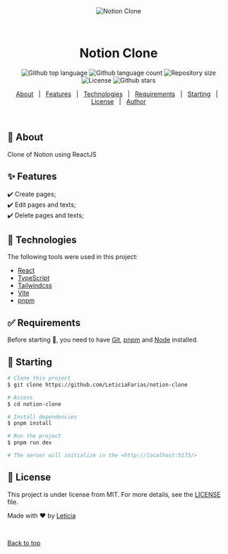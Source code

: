 <div align="center" id="top"> 
  <img src="./.github/app.gif" alt="Notion Clone" />

  &#xa0;

  <!-- <a href="https://notionclone.netlify.app">Demo</a> -->
</div>

<h1 align="center">Notion Clone</h1>

<p align="center">
  <img alt="Github top language" src="https://img.shields.io/github/languages/top/LeticiaFarias/notion-clone?color=56BEB8">
  <img alt="Github language count" src="https://img.shields.io/github/languages/count/LeticiaFarias/notion-clone?color=56BEB8">
  <img alt="Repository size" src="https://img.shields.io/github/repo-size/LeticiaFarias/notion-clone?color=56BEB8">
  <img alt="License" src="https://img.shields.io/github/license/LeticiaFarias/notion-clone?color=56BEB8">
 <img alt="Github stars" src="https://img.shields.io/github/stars/LeticiaFarias/notion-clone?color=56BEB8" />
</p>

<!-- Status -->

<!-- <h4 align="center"> 
	🚧  Notion Clone 🚀 Under construction...  🚧
</h4> 

<hr> -->

<p align="center">
  <a href="#dart-about">About</a> &#xa0; | &#xa0; 
  <a href="#sparkles-features">Features</a> &#xa0; | &#xa0;
  <a href="#rocket-technologies">Technologies</a> &#xa0; | &#xa0;
  <a href="#white_check_mark-requirements">Requirements</a> &#xa0; | &#xa0;
  <a href="#checkered_flag-starting">Starting</a> &#xa0; | &#xa0;
  <a href="#memo-license">License</a> &#xa0; | &#xa0;
  <a href="https://github.com/LeticiaFarias" target="_blank">Author</a>
</p>

<br>

## :dart: About ##
Clone of Notion using ReactJS

## :sparkles: Features ##

:heavy_check_mark: Create pages;\
:heavy_check_mark: Edit pages and texts;\
:heavy_check_mark: Delete pages and texts;

## :rocket: Technologies ##

The following tools were used in this project:

- [React](https://pt-br.reactjs.org/)
- [TypeScript](https://www.typescriptlang.org/)
- [Tailwindcss](https://www.tailwindcss.com)
- [Vite](https://vitejs.dev/)
- [pnpm](https://pnpm.io/pt/)

## :white_check_mark: Requirements ##

Before starting :checkered_flag:, you need to have [Git](https://git-scm.com), [pnpm](https://pnpm.io/pt/) and [Node](https://nodejs.org/en/) installed.

## :checkered_flag: Starting ##

```bash
# Clone this project
$ git clone https://github.com/LeticiaFarias/notion-clone

# Access
$ cd notion-clone

# Install dependencies
$ pnpm install

# Run the project
$ pnpm run dev

# The server will initialize in the <http://localhost:5173/>
```

## :memo: License ##

This project is under license from MIT. For more details, see the [LICENSE](LICENSE.md) file.


Made with :heart: by <a href="https://github.com/leticiafarias" target="_blank">Leticia</a>

&#xa0;

<a href="#top">Back to top</a>
